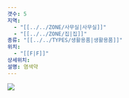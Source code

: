 ```yaml
---
갯수: 5
지역:
  - "[[../../ZONE/사무실|사무실]]"
  - "[[../../ZONE/집|집]]"
종류: "[[../../TYPES/생활용품|생활용품]]"
위치:
  - "[[F|F]]"
상세위치: 
설명: 염색약
---
```

![](http://192.168.50.22/images/240607_IMG_0174.jpg)
